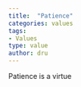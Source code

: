 ```yaml
---
title:  "Patience"
categories: values
tags:
- Values
type: value
author: dru
---
```


Patience is a virtue
